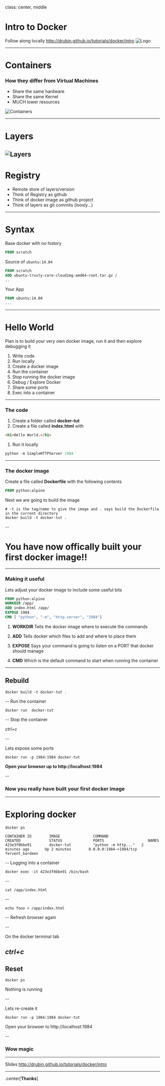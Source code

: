 class: center, middle

# Intro to Docker

Follow along locally http://drubin.github.io/tutorials/docker/intro
![Logo](docker.png) 

---

# Containers 
### How they differ from Virtual Machines

* Share the same hardware
* Share the same Kernel 
* MUCH lower resources 

![Containers](containers.jpg) 

---

# Layers 

![Layers](layers.png) 
---
# Registry

* Remote store of layers/version
* Think of Registry as github
* Think of docker image as github project
* Think of layers as git commits (loosly...)

---

# Syntax 

Base docker with no history
```Dockerfile
FROM scratch
```

Source of `ubuntu:14.04`

```Dockerfile
FROM scratch
ADD ubuntu-trusty-core-cloudimg-amd64-root.tar.gz /
..
```

Your App 
```Dockerfile
FROM ubuntu:14.04
...
```
---

# Hello World

Plan is to build your very own docker image, run it and then explore debugging it

1. Write code
1. Run locally
1. Create a docker image
1. Run the container
1. Stop running the docker image
1. Debug / Explore Docker
1. Share some ports
1. Exec into a container

---

### The code 

1. Create a folder called **docker-tut**
1. Create a file called **index.html** with  

```html
<h1>Hello World.</h1>
```

1. Run it locally 

```python
python -m SimpleHTTPServer 1984
```

---

### The docker image 

Create a file called **Dockerfile** with the following contents

```Dockerfile
FROM python:alpine
```

Next we are going to build the image

```
# -t is the tag/name to give the image and . says build the Dockerfile in the current directory
docker build -t docker-tut .
```
--

# You have now offically built your first docker image!!
---

### Making it useful 

Lets adjust your docker image to include some useful bits

```Dockerfile
FROM python:alpine
WORKDIR /app/
ADD index.html /app/
EXPOSE 1984
CMD [ "python", "-m", "http.server", "1984"]
```


1. **WORKDIR** Tells the docker image where to execute the commands 

1. **ADD** Tells docker which files to add and where to place them

1. **EXPOSE**  Says your command is going to listen on a PORT that docker should manage

1. **CMD**  Which is the default command to start when running the container

---
## Rebuild

```
docker build -t docker-tut .
```
--
Run the container 

```
docker run  docker-tut 
```
--
Stop the container 

*ctrl+c*

--

Lets expose some ports 

```
docker run -p 1984:1984 docker-tut 
```

**Open your browser up to http://localhost:1984**

--
### Now you really have built your first docker image
---

# Exploring docker 

```
docker ps  
```
```
CONTAINER ID        IMAGE               COMMAND                  CREATED             STATUS              PORTS                    NAMES
423e3f0bbe91        docker-tut          "python -m http..."   2 minutes ago       Up 2 minutes        0.0.0.0:1984->1984/tcp   fervent_bardeen
```

--
Logging into a container 

```
docker exec -it 423e3f0bbe91 /bin/bash
```

--
```
cat /app/index.html
```

--
```
echo fooo > /app/index.html
```

--
Refresh browser again

--

On the docker terminal tab 

*ctrl+c*
---
## Reset 
```
docker ps 
```
Nothing is running 

--

Lets re-create it
```
docker run -p 1984:1984 docker-tut
```

Open your browser to http://localhost:1984

--

### Wow magic

---


Slides 
http://drubin.github.io/tutorials/docker/intro
 
 --- 
.center[**Thanks**]

